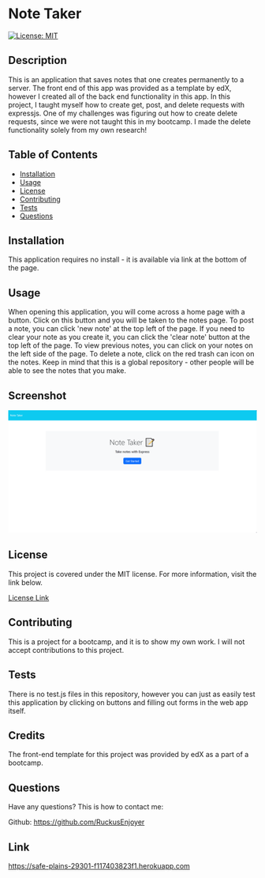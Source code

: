 
# Note Taker
[![License: MIT](https://img.shields.io/badge/License-MIT-yellow.svg)](https://opensource.org/licenses/MIT)
## Description

This is an application that saves notes that one creates permanently to a server. The front end of this app was provided as a template by edX, however I created all of the back end functionality in this app. In this project, I taught myself how to create get, post, and delete requests with expressjs. One of my challenges was figuring out how to create delete requests, since we were not taught this in my bootcamp. I made the delete functionality solely from my own research!
    
## Table of Contents

- [Installation](#Installation)
- [Usage](#Usage)
- [License](#License)
- [Contributing](#Contributing)
- [Tests](#Tests)
- [Questions](#Questions)
    
## Installation

This application requires no install - it is available via link at the bottom of the page.

## Usage
    
When opening this application, you will come across a home page with a button. Click on this button and you will be taken to the notes page. To post a note, you can click 'new note' at the top left of the page. If you need to clear your note as you create it, you can click the 'clear note' button at the top left of the page.  To view previous notes, you can click on your notes on the left side of the page. To delete a note, click on the red trash can icon on the notes. Keep in mind that this is a global repository - other people will be able to see the notes that you make.

## Screenshot

![The screenshot for this website. Has a header reading 'note taker', with a button that reads 'get started'.](./images/Capture.PNG)

## License

This project is covered under the MIT license. For more information, visit the link below.

[License Link](./LICENSE)

## Contributing

This is a project for a bootcamp, and it is to show my own work. I will not accept contributions to this project.
    
## Tests

There is no test.js files in this repository, however you can just as easily test this application by clicking on buttons and filling out forms in the web app itself.

## Credits

The front-end template for this project was provided by edX as a part of a bootcamp.
    
## Questions

Have any questions? This is how to contact me:

Github: https://github.com/RuckusEnjoyer

## Link

https://safe-plains-29301-f117403823f1.herokuapp.com